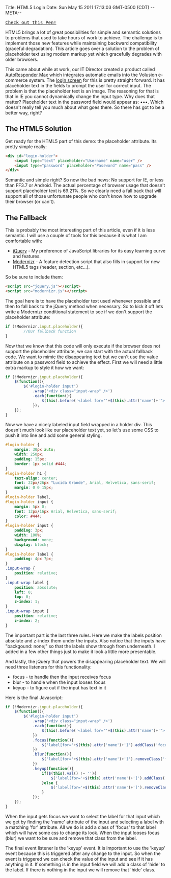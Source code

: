 Title: HTML5 Login
Date: Sun May 15 2011 17:13:03 GMT-0500 (CDT)
--META--

<pre class="codepen" data-height="300" data-type="result" data-href="Foner" data-user="wesleytodd" data-safe="true"><code></code><a href="http://codepen.io/wesleytodd/pen/Foner">Check out this Pen!</a></pre>
<script async src="http://codepen.io/assets/embed/ei.js"></script>

HTML5 brings a lot of great possibilities for simple and semantic solutions to problems that used to take hours of work to achieve. The challenge is to implement those new features while maintaining backward compatibility (graceful degradation). This article goes over a solution to the problem of placeholder text using modern markup yet which gracefully degrades with older browsers.

This came about while at work, our IT Director created a product called [AutoResponder Max](http://www.autorespondermax.com/) which integrates automatic emails into the Volusion e-commerce system. The [login screen](https://dashboard.autorespondermax.com/) for this is pretty straight forward. It has placeholder text in the fields to prompt the user for correct input. The problem is that the placeholder text is an image. The reasoning for that is that in IE you cannot dynamically change the input type. Why does that matter? Placeholder text in the password field would appear as: •••. Which doesn't really tell you much about what goes there. So there has got to be a better way, right?

## The HTML5 Solution

Get ready for the HTML5 part of this demo: the placeholder attribute. Its pretty simple really:

```html
<div id="login-holder">
    <input type="text" placeholder="Username" name="user" />
	<input type="password" placeholder="Password" name="pass" />
</div>
```

Semantic and simple right? So now the bad news: No support for IE, or less than FF3.7 or Android. The actual percentage of browser usage that doesn't support placeholder text is 69.21%. So we clearly need a fall back that will support all of those unfortunate people who don't know how to upgrade their browser (or can't).

## The Fallback

This is probably the most interesting part of this article, even if it is less semantic. I will use a couple of tools for this because it is what I am comfortable with:

- [jQuery](http://jquery.com/) - My preference of JavaScript libraries for its easy learning curve and features.
- [Modernizr](http://www.modernizr.com/) - A feature detection script that also fills in support for new HTML5 tags (header, section, etc...).

So be sure to include them:

```html
<script src="jquery.js"></script>
<script src="modernizr.js"></script>
```

The goal here is to have the placeholder text used whenever possible and then to fall back to the jQuery method when necessary. So to kick it off lets write a Modernizr conditional statement to see if we don't support the placeholder attribute:

```javascript
if (!Modernizr.input.placeholder){
	    //Our fallback function
}
```

Now that we know that this code will only execute if the browser does not support the placeholder attribute, we can start with the actual fallback code. We want to mimic the disappearing text but we can't use the value attribute on a password field to achieve the effect. First we will need a little extra markup to style it how we want:

```javascript
if (!Modernizr.input.placeholder){
    $(function(){
        $('#login-holder input')
            .wrap('<div class="input-wrap" />')
            .each(function(){
                $(this).before('<label for="'+$(this).attr('name')+'">'+$(this).attr('placeholder')+'</label>');
            });
    });
}
```

Now we have a nicely labeled input field wrapped in a holder div. This doesn't much look like our placeholder text yet, so let's use some CSS to push it into line and add some general styling.

```css
#login-holder {
    margin: 30px auto;
    width: 250px;
    padding: 15px;
    border: 1px solid #444;
}
#login-holder h1 {
    text-align: center;
    font: 22px/26px "Lucida Grande", Arial, Helvetica, sans-serif;
    margin: 0 0 15px;
}
#login-holder label,
#login-holder input {
    margin: 5px 0;
    font: 12px/16px Arial, Helvetica, sans-serif;
    color: #444;
}
#login-holder input {
    padding: 3px;
    width: 100%;
    background: none;
    display: block;
}
#login-holder label {
    padding: 4px 7px;
}
.input-wrap {
    position: relative;
}
.input-wrap label {
    position: absolute;
    left: 0;
    top: 0;
    z-index: 1;
}
.input-wrap input {
    position: relative;
    z-index: 2;
}
```

The important part is the last three rules. Here we make the labels position absolute and z-index them under the inputs. Also notice that the inputs have "backgound: none;" so that the labels show through from underneath. I added in a few other things just to make it look a little more presentable.


And lastly, the jQuery that powers the disappearing placeholder text. We will need three listeners for this functionality:

- focus - to handle then the input receives focus
- blur - to handle when the input looses focus
- keyup - to figure out if the input has text in it

Here is the final Javascript:

```javascript
if (!Modernizr.input.placeholder){
    $(function(){
        $('#login-holder input')
            .wrap('<div class="input-wrap" />')
            .each(function(){
                $(this).before('<label for="'+$(this).attr('name')+'">'+$(this).attr('placeholder')+'</label>');
            })
            .focus(function(){
                $('label[for='+$(this).attr('name')+']').addClass('focus');
            })
            .blur(function(){
                $('label[for='+$(this).attr('name')+']').removeClass('focus');
            })
            .keyup(function(){
                if($(this).val() != ''){
                    $('label[for='+$(this).attr('name')+']').addClass('hide');
                }else {
                    $('label[for='+$(this).attr('name')+']').removeClass('hide');
                }
            });
    });
}
```

When the input gets focus we want to select the label for that input which we get by finding the 'name' attribute of the input and selecting a label with a matching 'for' attribute. All we do is add a class of 'focus' to that label which will have some css to change its look. When the input looses focus (blur) we want to be sure and remove that class from the label.

The final event listener is the 'keyup' event. It is important to use the 'keyup' event because this is triggered after any change to the input. So when the event is triggered we can check the value of the input and see if it has anything in it. If something is in the input field we will add a class of 'hide' to the label. If there is nothing in the input we will remove that 'hide' class.

